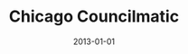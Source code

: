 ---
layout: post
categories: 
- project
title: "Chicago Councilmatic"
date: 2013-01-01
image: /images/projects/councilmatic.jpg
description: "Are you curious about what legislation the Chicago City Council has been passing? Search, browse, subscribe and comment on everything the City Council has done since 2010."
link: https://chicago.councilmatic.org
featured: true
published: true
---